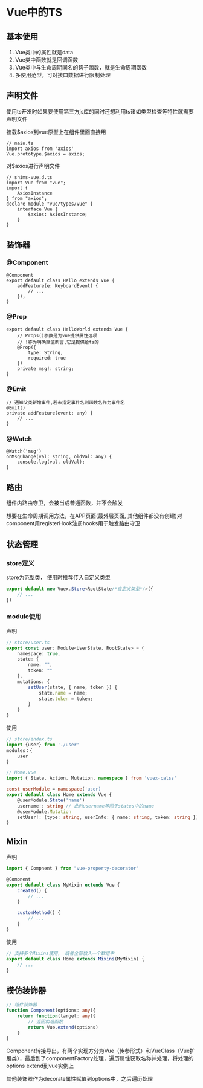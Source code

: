 # Vue中的TS

## 基本使用

1. Vue类中的属性就是data
2. Vue类中函数就是回调函数
3. Vue类中与生命周期同名的钩子函数，就是生命周期函数
4. 多使用范型，可对接口数据进行限制处理

## 声明文件

使用ts开发时如果要使用第三方js库的同时还想利用ts诸如类型检查等特性就需要声明文件

挂载$axios到vue原型上在组件里面直接用

``` JS
// main.ts
import axios from 'axios'
Vue.prototype.$axios = axios;
```

对$axios进行声明文件

``` JS
// shims-vue.d.ts
import Vue from "vue";
import {
    AxiosInstance
} from "axios";
declare module "vue/types/vue" {
    interface Vue {
        $axios: AxiosInstance;
    }
}
```

## 装饰器

### @Component

``` JS
@Component
export default class Hello extends Vue {
    addFeature(e: KeyboardEvent) {
        // ...
    });
}
```

### @Prop

``` JS
export default class HelloWorld extends Vue {
    // Props()参数是为vue提供属性选项
    // !称为明确赋值断言,它是提供给ts的
    @Prop({
        type: String,
        required: true
    })
    private msg!: string;
}
```

### @Emit

``` JS
// 通知父类新增事件,若未指定事件名则函数名作为事件名
@Emit()
private addFeature(event: any) {
    // ...
}
```

### @Watch

``` JS
@Watch('msg')
onMsgChange(val: string, oldVal: any) {
    console.log(val, oldVal);
}
```

## 路由

组件内路由守卫，会被当成普通函数，并不会触发

想要在生命周期调用方法，在APP页面(最外层页面, 其他组件都没有创建)对component用registerHook注册hooks用于触发路由守卫

## 状态管理

### store定义

store为范型类， 使用时推荐传入自定义类型

``` typescript
export default new Vuex.Store<RootState/*自定义类型*/>({
    // ...
})

```

### module使用

声明

``` TypeScript
// store/user.ts
export const user: Module<UserState, RootState> = {
    namespace: true,
    state: {
        name: "",
        token: ""
    },
    mutations: {
        setUser(state, { name, token }) {
            state.name = name;
            state.token = token;
        }
    }
}

```

使用

``` TypeScript
// store/index.ts
import {user} from './user'
modules：{
    user
}

```

``` TypeScript
// Home.vue
import { State, Action, Mutation, namespace } from 'vuex-calss'

const userModule = namespace('user)
export default class Home extends Vue {
    @userModule.State('name')
    username!: string // 此时username等同于states中的name
    @userModule.Mutation
    setUser!: (type: string, userInfo: { name: string, token: string }) => void // 此时setUser等同于states中的setUser
}
```

## Mixin

声明

``` TypeScript
import { Compnent } from "vue-property-decorator"

@Compnent
export default class MyMixin extends Vue {
    created() {
        // ...
    }

    customMethod() {
        // ...
    }
}
```

使用

``` TypeScript
// 支持多个Mixins使用， 或者全部放入一个数组中
export default class Home extends Mixins(MyMixin) {
    // ...
}
```

## 模仿装饰器

``` ts
// 组件装饰器
function Component(options: any){
    return function(target: any){
        // 返回构造函数
        return Vue.extend(options)
    }
}
```

Component转接导出，有两个实现方分为Vue（传参形式）和VueClass（Vue扩展类），最后到了componentFactory处理，遍历属性获取名称并处理，将处理的options extend到vue实例上

其他装饰器作为decorate属性赋值到options中，之后遍历处理
